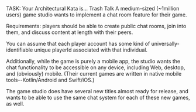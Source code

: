 TASK:
Your Architectural Kata is...
Trash Talk
A medium-sized (~1million users) game studio wants to implement a chat room feature for their game.

Requirements: players should be able to create public chat rooms, join into them, and discuss content at length with their peers.

You can assume that each player account has some kind of universally-identifiable unique playerId associated with that individual.

Additionally, while the game is purely a mobile app, the studio wants the chat functionality to be accessible on any device, including Web, desktop, and (obviously) mobile. (Their current games are written in native mobile tools--Kotlin/Android and Swift/iOS.)

The game studio does have several new titles almost ready for release, and wants to be able to use the same chat system for each of these new games, as well.
